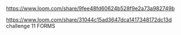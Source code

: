 https://www.loom.com/share/9fee48fd60624b528f9e2a73a982749b

https://www.loom.com/share/31044c15ad3647dca1417348172dc13d challenge 11 FORMS